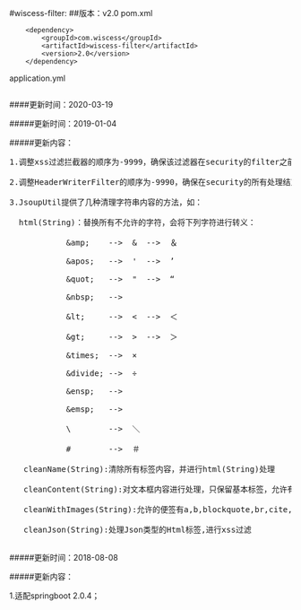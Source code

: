 #wiscess-filter:
##版本：v2.0
pom.xml
```pom
    <dependency>
        <groupId>com.wiscess</groupId>
        <artifactId>wiscess-filter</artifactId>
        <version>2.0</version>
    </dependency>
```
application.yml
```

```

####更新时间：2020-03-19

#####更新时间：2019-01-04

#####更新内容：
<pre>
1.调整xss过滤拦截器的顺序为-9999，确保该过滤器在security的filter之前执行，使得登录请求中获取用户名和密码时，也能受到过滤器影响，因此，security在获取用户名和密码时，需获取原始的request中的参数，否则xss过滤器会将加密后的username和password的字符串进行处理，导致解密失败。<br/>
2.调整HeaderWriterFilter的顺序为-9990，确保在security的所有处理结束之后再添加自定义的header，而不会被security默认的headerWriterFilter替换掉header中的内容。<br/>
3.JsoupUtil提供了几种清理字符串内容的方法，如：<br/>
  html(String)：替换所有不允许的字符，会将下列字符进行转义：<br/>
            &amp;amp;    -->  &amp;  -->  ＆<br/>
            &amp;apos;   -->  &apos;  -->  ’<br/>
            &amp;quot;   -->  &quot;  -->  “<br/>
            &amp;nbsp;   -->  &nbsp;<br/>
            &amp;lt;     -->  <  -->  ＜<br/>
            &amp;gt;     -->  >  -->  ＞<br/>
            &amp;times;  -->  &times;<br/>
            &amp;divide; -->  &divide;<br/>
            &amp;ensp;   -->  &ensp;<br/>
            &amp;emsp;   -->  &emsp;<br/>
            \        -->  ＼<br/>
            #        -->  ＃<br/>
   cleanName(String):清除所有标签内容，并进行html(String)处理<br/>
   cleanContent(String):对文本框内容进行处理，只保留基本标签，允许有单引号和双引号<br/>
   cleanWithImages(String):允许的便签有a,b,blockquote,br,cite,code,dd,dl,dt,em,i,li,ol,p,pre,q,small,span,strike,strong,sub,sup,u,ul,img 以及a标签的href,img标签的src,align,alt,height,width,title属性<br/>
   cleanJson(String):处理Json类型的Html标签,进行xss过滤<br/>
</pre>

#####更新时间：2018-08-08

#####更新内容：

1.适配springboot 2.0.4；




